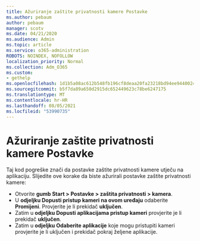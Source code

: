```yaml
---
title: Ažuriranje zaštite privatnosti kamere Postavke
ms.author: pebaum
author: pebaum
manager: scotv
ms.date: 04/21/2020
ms.audience: Admin
ms.topic: article
ms.service: o365-administration
ROBOTS: NOINDEX, NOFOLLOW
localization_priority: Normal
ms.collection: Adm_O365
ms.custom:
- gethelp
ms.openlocfilehash: 1d1b5a08ac612b548fb196cf8deaa20fa23218bd94ee9440024d7b1b7561c7b1
ms.sourcegitcommit: b5f7da89a650d2915dc652449623c78be6247175
ms.translationtype: MT
ms.contentlocale: hr-HR
ms.lasthandoff: 08/05/2021
ms.locfileid: "53990735"
---
```

# <a name="update-your-cameras-privacy-settings"></a>Ažuriranje zaštite privatnosti kamere Postavke

Taj kod pogreške znači da postavke zaštite privatnosti kamere utječu na aplikaciju. Slijedite ove korake da biste ažurirali postavke zaštite privatnosti kamere:

- Otvorite **gumb Start > Postavke > zaštita privatnosti > kamera**.
- U **odjeljku Dopusti pristup kameri na ovom uređaju** odaberite **Promijeni**. Provjerite je li prekidač **uključen**.
- Zatim u **odjeljku Dopusti aplikacijama pristup kameri** provjerite je li prekidač **uključen**.
- Zatim u **odjeljku Odaberite aplikacije** koje mogu pristupiti kameri provjerite je li uključen i prekidač pokraj željene aplikacije.
